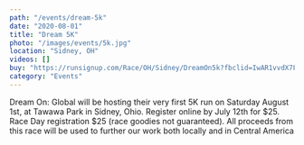```yaml
---
path: "/events/dream-5k"
date: "2020-08-01"
title: "Dream 5K"
photo: "/images/events/5k.jpg"
location: "Sidney, OH"
videos: []
buy: "https://runsignup.com/Race/OH/Sidney/DreamOn5k?fbclid=IwAR1vvdX7FHm7b_R3WPU5Bvxo7BSsZ7ySmVgp4Cdfs-evCo2Y0VqE_njFtmk"
category: "Events"
---
```


Dream On: Global will be hosting their very first 5K run on Saturday August 1st, at Tawawa Park in Sidney, Ohio. Register online by July 12th for $25. Race Day registration $25 (race goodies not guaranteed). All proceeds from this race will be used to further our work both locally and in Central America